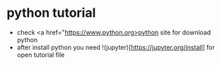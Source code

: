# python tutorial

* check <a href="https://www.python.org>python</a> site for download python
* after install python you need !(jupyter)[https://jupyter.org/install] for open tutorial file 

